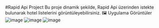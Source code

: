 #Rapid Api Project 
Bu proje dinamik şekilde, Rapid Api üzerinden istekte bulunarak hotel listelerini görüntüleyebilirsiniz.
🖼️ Uygulama Görüntüler
![image](https://github.com/merkurluxury/RapidApiProject/assets/67855084/e4585c09-b9a0-4f7c-ab31-b9fe3716d914)
![image](https://github.com/merkurluxury/RapidApiProject/assets/67855084/071686a9-c46e-469a-a211-03e272c6ce90)
![image](https://github.com/merkurluxury/RapidApiProject/assets/67855084/5759dcbc-7f03-42bb-8045-c34b6f9f7902)


